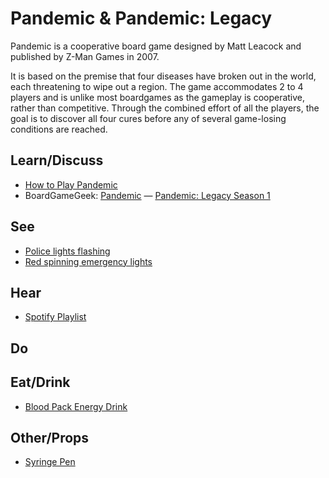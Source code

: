 # Pandemic & Pandemic: Legacy

Pandemic is a cooperative board game designed by Matt Leacock and published by Z-Man Games in 2007.

It is based on the premise that four diseases have broken out in the world, each threatening to wipe out a region. The game accommodates 2 to 4 players and is unlike most boardgames as the gameplay is cooperative, rather than competitive. Through the combined effort of all the players, the goal is to discover all four cures before any of several game-losing conditions are reached.

## Learn/Discuss

* [How to Play Pandemic](http://boardgames.about.com/od/Pandemic/a/How-to-Play-Pandemic.htm)
* BoardGameGeek: [Pandemic](https://boardgamegeek.com/boardgame/30549/pandemic) — [Pandemic: Legacy Season 1](https://boardgamegeek.com/boardgame/161936/pandemic-legacy-season-1)

## See

* [Police lights flashing](http://www.infinitelooper.com/?v=CuHjGrFA2yY&p=n)
* [Red spinning emergency lights](http://www.infinitelooper.com/?v=1kIVe1RrIAc&p=n)

## Hear

* [Spotify Playlist](https://open.spotify.com/user/chrisbielinski/playlist/3lDMiy3bpeN9tUooofMIKY)

## Do

## Eat/Drink

* [Blood Pack Energy Drink](http://www.amazon.com/Harcos-Laboratories-602219-Energy-Potion/dp/B002UJD00G)

## Other/Props

* [Syringe Pen](http://www.amazon.com/Fun-Express-1-Syringe-Pen/dp/B005GWWYBA/ref=sr_1_1?ie=UTF8&qid=1452271838&sr=8-1&keywords=syringe+fake)
